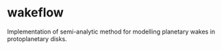 # wakeflow
Implementation of semi-analytic method for modelling planetary wakes in protoplanetary disks.
